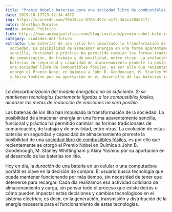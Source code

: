 ```yaml
---
title: "Premio Nobel: baterías para una sociedad libre de combustibles fósiles"
date: 2019-10-17T23:12:34.487Z
img: https://ucarecdn.com/f9b19ccc-8788-492c-a1f4-3daca384e317/
autor: Aleithya Morales
medio: Animal Politico
link: https://www.animalpolitico.com/blog-invitado/premio-nobel-baterias-para-una-sociedad-libre-de-combustibles-fosiles/
category: ciudades-del-futuro
extracto: Las baterías de ion litio han impulsado la transformación de la
  sociedad. La posibilidad de almacenar energía en una forma aparentemente
  sencilla, funcional y práctica ha permitido cambiar las formas tradicionales
  de comunicación, de trabajo y de movilidad, entre otras. La evolución de estas
  baterías en seguridad y capacidad de almacenamiento promete la posibilidad de
  una sociedad libre de combustibles fósiles, es por ello que recientemente se
  otorgó el Premio Nobel en Química a John B. Goodenough, M. Stanley Whittingham
  y Akira Yoshino por su aportación en el desarrollo de las baterías ion litio.
---
```

*La descarbonización del modelo energético no es suficiente. Si se mantienen tecnologías fuertemente ligadas a los combustibles fósiles, alcanzar las metas de reducción de emisiones no será posible.*

Las baterías de ion litio han impulsado la transformación de la sociedad. La posibilidad de almacenar energía en una forma aparentemente sencilla, funcional y práctica ha permitido cambiar las formas tradicionales de comunicación, de trabajo y de movilidad, entre otras. La evolución de estas baterías en seguridad y capacidad de almacenamiento promete la posibilidad de una [sociedad libre de combustibles fósiles](https://twitter.com/NobelPrize/status/1181869198764580864?s=20), es por ello que recientemente se otorgó el Premio Nobel en Química a John B. Goodenough, M. Stanley Whittingham y Akira Yoshino por su aportación en el desarrollo de las baterías ion litio.

Hoy en día, la *duración* de una batería en un celular o una computadora portátil es clave en la decisión de compra. El usuario busca tecnología que pueda mantener funcionando por más tiempo, sin necesidad de tener que detenerse para recargar. Cada día realizamos esa actividad cotidiana de almacenamiento y carga, sin pensar todo el proceso que existe detrás o cómo pueden impactar estas decisiones y cambios tecnológicos en el sistema eléctrico, es decir, en la generación, transmisión y distribución de la energía necesaria para el funcionamiento de estas tecnologías.